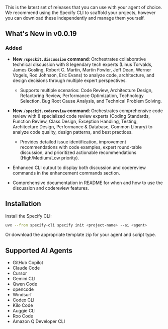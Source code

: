 This is the latest set of releases that you can use with your agent of choice. We recommend using the Specify CLI to scaffold your projects, however you can download these independently and manage them yourself.

## What's New in v0.0.19

### Added

- **New `/speckit.discussion` command**: Orchestrates collaborative technical discussion with 8 legendary tech experts (Linus Torvalds, James Gosling, Robert C. Martin, Martin Fowler, Jeff Dean, Werner Vogels, Rod Johnson, Eric Evans) to analyze code, architecture, and design decisions through multiple expert perspectives.
  - Supports multiple scenarios: Code Review, Architecture Design, Refactoring Review, Performance Optimization, Technology Selection, Bug Root Cause Analysis, and Technical Problem Solving.

- **New `/speckit.codereview` command**: Orchestrates comprehensive code review with 8 specialized code review experts (Coding Standards, Function Review, Class Design, Exception Handling, Testing, Architecture Design, Performance & Database, Common Library) to analyze code quality, design patterns, and best practices.
  - Provides detailed issue identification, improvement recommendations with code examples, expert round-table discussion, and prioritized actionable recommendations (High/Medium/Low priority).

- Enhanced CLI output to display both discussion and codereview commands in the enhancement commands section.
- Comprehensive documentation in README for when and how to use the discussion and codereview features.

## Installation

Install the Specify CLI:

```bash
uvx --from specify-cli specify init <project-name> --ai <agent>
```

Or download the appropriate template zip for your agent and script type.

## Supported AI Agents

- GitHub Copilot
- Claude Code
- Cursor
- Gemini CLI
- Qwen Code
- opencode
- Windsurf
- Codex CLI
- Kilo Code
- Auggie CLI
- Roo Code
- Amazon Q Developer CLI